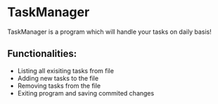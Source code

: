# TaskManager
TaskManager is a program which will handle your tasks on daily basis!

## Functionalities:
* Listing all exisiting tasks from file
* Adding new tasks to the file
* Removing tasks from the file
* Exiting program and saving commited changes
